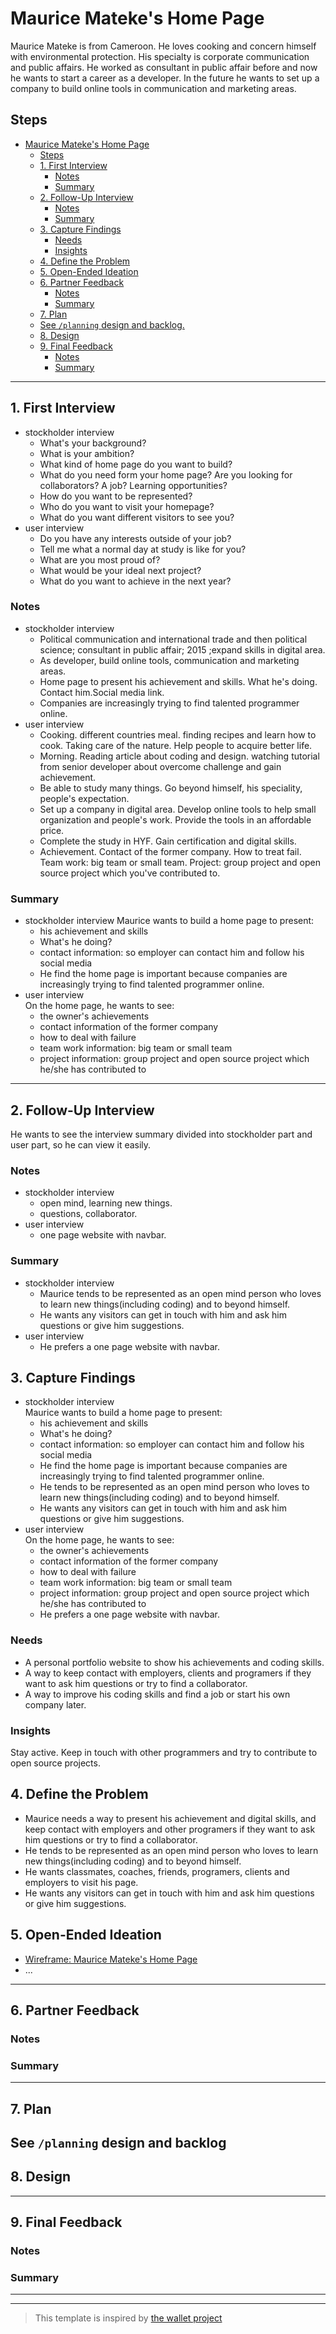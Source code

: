 # Maurice Mateke's Home Page

<!-- introduce your interviewee -->

Maurice Mateke is from Cameroon. He loves cooking and concern himself with
environmental protection. His specialty is corporate communication and public
affairs. He worked as consultant in public affair before and now he wants to
start a career as a developer. In the future he wants to set up a company to
build online tools in communication and marketing areas.

## Steps

- [Maurice Mateke's Home Page](#maurice-matekes-home-page)
  - [Steps](#steps)
  - [1. First Interview](#1-first-interview)
    - [Notes](#notes)
    - [Summary](#summary)
  - [2. Follow-Up Interview](#2-follow-up-interview)
    - [Notes](#notes-1)
    - [Summary](#summary-1)
  - [3. Capture Findings](#3-capture-findings)
    - [Needs](#needs)
    - [Insights](#insights)
  - [4. Define the Problem](#4-define-the-problem)
  - [5. Open-Ended Ideation](#5-open-ended-ideation)
  - [6. Partner Feedback](#6-partner-feedback)
    - [Notes](#notes-2)
    - [Summary](#summary-2)
  - [7. Plan](#7-plan)
  - [See `/planning` design and backlog.](#see-planning-design-and-backlog)
  - [8. Design](#8-design)
  - [9. Final Feedback](#9-final-feedback)
    - [Notes](#notes-3)
    - [Summary](#summary-3)

---

## 1. First Interview

<!--
  Take a few minutes getting to know your partner and their ambitions. Ask questions about:

  - Their background (Professional, programming, personal)
  - Their ambitions (Professional, programming, personal)
  - Outside interests (For tying into a personal statement)
  - And much more ... listen to your partner and ask questions about what they tell you.

  The best way to do your interview is with a lot of `why?`. Start your interview with one or two open-ended questions and follow up with a lot of `why?`, this gives your partner the chance to really explain themselves instead of just answering your questions. You might find that they even learn something about themselves!
-->

- stockholder interview
  - What's your background?
  - What is your ambition?
  - What kind of home page do you want to build?
  - What do you need form your home page? Are you looking for collaborators? A
    job? Learning opportunities?
  - How do you want to be represented?
  - Who do you want to visit your homepage?
  - What do you want different visitors to see you?
- user interview
  - Do you have any interests outside of your job?
  - Tell me what a normal day at study is like for you?
  - What are you most proud of?
  - What would be your ideal next project?
  - What do you want to achieve in the next year?

### Notes

<!-- Notes you took during the interview. -->

- stockholder interview
  - Political communication and international trade and then political science;
    consultant in public affair; 2015 ;expand skills in digital area.
  - As developer, build online tools, communication and marketing areas.
  - Home page to present his achievement and skills. What he's doing. Contact
    him.Social media link.
  - Companies are increasingly trying to find talented programmer online.
- user interview
  - Cooking. different countries meal. finding recipes and learn how to cook.
    Taking care of the nature. Help people to acquire better life.
  - Morning. Reading article about coding and design. watching tutorial from
    senior developer about overcome challenge and gain achievement.
  - Be able to study many things. Go beyond himself, his speciality, people's
    expectation.
  - Set up a company in digital area. Develop online tools to help small
    organization and people's work. Provide the tools in an affordable price.
  - Complete the study in HYF. Gain certification and digital skills.
  - Achievement. Contact of the former company. How to treat fail. Team work:
    big team or small team. Project: group project and open source project which
    you've contributed to.

### Summary

<!-- Consolidate your notes into a few sentences. Do your best to express what your partner was trying to say, not what you learned from them. -->

- stockholder interview Maurice wants to build a home page to present:
  - his achievement and skills
  - What's he doing?
  - contact information: so employer can contact him and follow his social media
  - He find the home page is important because companies are increasingly trying
    to find talented programmer online.
- user interview  
  On the home page, he wants to see:
  - the owner's achievements
  - contact information of the former company
  - how to deal with failure
  - team work information: big team or small team
  - project information: group project and open source project which he/she has
    contributed to

---

## 2. Follow-Up Interview

<!--
  In this follow up interview you will present to your partner a summary of your first interview. You will do your best effort to understand, rephrase, and communicate your partners needs back to them. Take this chance to listen for their feedback on how well you understand their situation. Update your notes accordingly
-->

He wants to see the interview summary divided into stockholder part and user
part, so he can view it easily.

### Notes

- stockholder interview
  - open mind, learning new things.
  - questions, collaborator.
- user interview
  - one page website with navbar.

### Summary

- stockholder interview
  - Maurice tends to be represented as an open mind person who loves to learn
    new things(including coding) and to beyond himself.
  - He wants any visitors can get in touch with him and ask him questions or
    give him suggestions.
- user interview
  - He prefers a one page website with navbar.

## 3. Capture Findings

<!-- Take some time to consolidate & summarize what you learned in the previous two interviews. -->

- stockholder interview  
  Maurice wants to build a home page to present:
  - his achievement and skills
  - What's he doing?
  - contact information: so employer can contact him and follow his social media
  - He find the home page is important because companies are increasingly trying
    to find talented programmer online.
  - He tends to be represented as an open mind person who loves to learn new
    things(including coding) and to beyond himself.
  - He wants any visitors can get in touch with him and ask him questions or
    give him suggestions.
- user interview  
  On the home page, he wants to see:
  - the owner's achievements
  - contact information of the former company
  - how to deal with failure
  - team work information: big team or small team
  - project information: group project and open source project which he/she has
    contributed to
  - He prefers a one page website with navbar.

### Needs

<!-- What exactly does your partner need from their home page? Are they looking for collaborators? A job?Learning opportunities? Or something you never expected? -->

- A personal portfolio website to show his achievements and coding skills.
- A way to keep contact with employers, clients and programers if they want to
  ask him questions or try to find a collaborator.
- A way to improve his coding skills and find a job or start his own company
  later.

### Insights

<!-- New learnings about your partner to use in your design -->

Stay active. Keep in touch with other programmers and try to contribute to open
source projects.

## 4. Define the Problem

<!--
  In your own words describe:

  - Why does your partner need this home page?
  - How do they want to be represented?
  - Who do they want to visit their page?
  - What do they want different visitors to see them?

  A useful format:

  - _partner's name_ needs a way to _?_.
    - Unexpectedly, in their world, _?_.
-->

- Maurice needs a way to present his achievement and digital skills, and keep
  contact with employers and other programers if they want to ask him questions
  or try to find a collaborator.
- He tends to be represented as an open mind person who loves to learn new
  things(including coding) and to beyond himself.
- He wants classmates, coaches, friends, programers, clients and employers to
  visit his page.
- He wants any visitors can get in touch with him and ask him questions or give
  him suggestions.

## 5. Open-Ended Ideation

<!--
  Sketch up a few wireframes for your partner's home page with no regard for your their programming ability, time constraints, technical constraints, or any other practical considerations.
  How are the designs different? How does each one serve your partner differently?
-->

- [Wireframe: Maurice Mateke's Home Page](https://excalidraw.com/#json=k878kPJM9jIZECqMw0R3z,mhFdvxCshTc-WV9E7Ph7rw)
- ...

---

## 6. Partner Feedback

<!-- Discuss your ideas with your partner. lots of `why?`. -->

### Notes

### Summary

---

## 7. Plan

<!-- With your partner, come up with a Backlog and Wireframe for their Home page -->

## See `/planning` design and backlog

## 8. Design

<!-- Propose an Atomic Design for your partner's home page. This could include a color palate, button designs, icons, ... -->

---

## 9. Final Feedback

<!--
  The Design Process is never finished!

  After you've finished the Plan & Design ask your partner for feedback. In a professional setting this would be the beginning of a whole new development cycle.
-->

### Notes

### Summary

---

---

> This template is inspired by
> [the wallet project](https://dschool-old.stanford.edu/sandbox/groups/designresources/wiki/4dbb2/attachments/e1005/TheWalletProjectB%26W2012.pdf?sessionID=8af88fee76ecd1fb7879c915073461486c425622)
